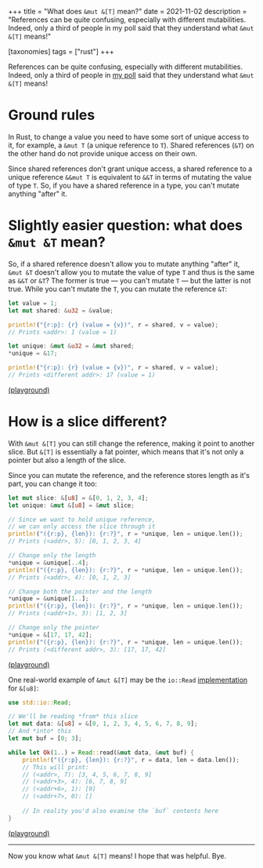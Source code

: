 +++
title = "What does `&mut &[T]` mean?"
date = 2021-11-02
description = "References can be quite confusing, especially with different mutabilities. Indeed, only a third of people in my poll said that they understand what `&mut &[T]` means!"

[taxonomies] 
tags = ["rust"]
+++

References can be quite confusing, especially with different mutabilities. Indeed, only a third of people in [my poll] said that they understand what `&mut &[T]` means!

[my poll]: https://t.me/ihatereality/1776

<!-- more -->

# Ground rules

In Rust, to change a value you need to have some sort of unique access to it, for example, a `&mut T` (a unique reference to `T`). Shared references (`&T`) on the other hand do not provide unique access on their own.

Since shared references don't grant unique access, a shared reference to a unique reference `&&mut T` is equivalent to `&&T` in terms of mutating the value of type `T`. So, if you have a shared reference in a type, you can't mutate anything "after" it. 

# Slightly easier question: what does `&mut &T` mean?

So, if a shared reference doesn't allow you to mutate anything "after" it, `&mut &T` doesn't allow you to mutate the value of type `T` and thus is the same as `&&T` or `&T`? The former is true — you can't mutate `T` — but the latter is not true. While you can't mutate the `T`, you can mutate the reference `&T`:

```rust
let value = 1;
let mut shared: &u32 = &value;

println!("{r:p}: {r} (value = {v})", r = shared, v = value);
// Prints <addr>: 1 (value = 1)

let unique: &mut &u32 = &mut shared;
*unique = &17;

println!("{r:p}: {r} (value = {v})", r = shared, v = value);
// Prints <different addr>: 17 (value = 1)
```

[(playground)](https://play.rust-lang.org/?version=nightly&mode=debug&edition=2021&gist=ff4796eeff3f3bf0f26e2174454755ef)

# How is a slice different?

With `&mut &[T]` you can still change the reference, making it point to another slice. But `&[T]` is essentially a fat pointer, which means that it's not only a pointer but also a length of the slice.

Since you can mutate the reference, and the reference stores length as it's part, you can change it too:

```rust
let mut slice: &[u8] = &[0, 1, 2, 3, 4];
let unique: &mut &[u8] = &mut slice;

// Since we want to hold unique reference, 
// we can only access the slice through it
println!("({r:p}, {len}): {r:?}", r = *unique, len = unique.len());
// Prints (<addr>, 5): [0, 1, 2, 3, 4]

// Change only the length
*unique = &unique[..4];
println!("({r:p}, {len}): {r:?}", r = *unique, len = unique.len());
// Prints (<addr>, 4): [0, 1, 2, 3]

// Change both the pointer and the length
*unique = &unique[1..];
println!("({r:p}, {len}): {r:?}", r = *unique, len = unique.len());
// Prints (<addr+1>, 3): [1, 2, 3]

// Change only the pointer
*unique = &[17, 17, 42];
println!("({r:p}, {len}): {r:?}", r = *unique, len = unique.len());
// Prints (<different addr>, 3): [17, 17, 42]
```
[(playground)](https://play.rust-lang.org/?version=stable&mode=debug&edition=2018&gist=87d5eed5915faab0a22c26ae87ced091)

One real-world example of `&mut &[T]` may be the `io::Read` [implementation] for `&[u8]`:

```rust
use std::io::Read;

// We'll be reading *from* this slice
let mut data: &[u8] = &[0, 1, 2, 3, 4, 5, 6, 7, 8, 9];
// And *into* this
let mut buf = [0; 3];

while let Ok(1..) = Read::read(&mut data, &mut buf) {
    println!("({r:p}, {len}): {r:?}", r = data, len = data.len());
    // This will print:
    // (<addr>, 7): [3, 4, 5, 6, 7, 8, 9]
    // (<addr+3>, 4): [6, 7, 8, 9]
    // (<addr+6>, 1): [9]
    // (<addr+7>, 0): []   
    
    // In reality you'd also examine the `buf` contents here
}
```
[(playground)](https://play.rust-lang.org/?version=stable&mode=debug&edition=2018&gist=07c6f60ad445f95b69f143427a0df7a7)

[implementation]: https://doc.rust-lang.org/std/io/trait.Read.html#impl-Read-2

---

Now you know what `&mut &[T]` means! I hope that was helpful. Bye.
